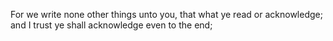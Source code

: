 For we write none other things unto you, that what ye read or acknowledge; and I trust ye shall acknowledge even to the end;
